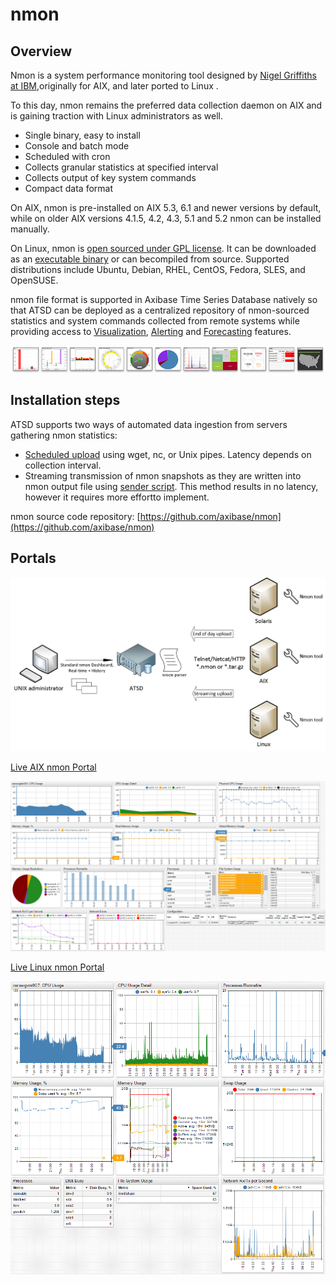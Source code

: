 # nmon

## Overview

Nmon is a system performance monitoring tool designed by [Nigel Griffiths at IBM](http://www.ibm.com/developerworks/aix/library/au-analyze_aix/),originally for AIX, and later ported to Linux .

To this day, nmon remains the preferred data collection daemon on AIX and is gaining traction with Linux administrators as well.

-   Single binary, easy to install
-   Console and batch mode
-   Scheduled with cron
-   Collects granular statistics at specified interval
-   Collects output of key system commands
-   Compact data format

On AIX, nmon is pre-installed on AIX 5.3, 6.1 and newer versions by default, while on older AIX versions 4.1.5, 4.2, 4.3, 5.1 and 5.2 nmon can be installed manually.

On Linux, nmon is [open sourced under GPL license](https://github.com/axibase/nmon). It can be downloaded as an [executable binary](https://github.com/axibase/nmon/releases) or can becompiled from source. Supported distributions include Ubuntu, Debian, RHEL, CentOS, Fedora, SLES, and OpenSUSE.

nmon file format is supported in Axibase Time Series Database natively so that ATSD can be deployed as a centralized repository of nmon-sourced statistics and system commands collected from remote systems while providing access to [Visualization](http://axibase.com/products/axibase-time-series-database/visualization/ "Visualization"), [Alerting](http://axibase.com/products/axibase-time-series-database/rule-engine/ "Rule Engine") and [Forecasting](http://axibase.com/products/axibase-time-series-database/forecasts/ "Forecasts") features.

[![](images/widget-bar-2.png "widget bar 2")](http://axibase.com/products/axibase-time-series-database/visualization/widgets/)


## Installation steps

ATSD supports two ways of automated data ingestion from servers gathering nmon statistics:

-   [Scheduled upload](https://github.com/axibase/nmon#upload-hourly-files-to-atsd-with-wget) using wget, nc, or Unix pipes. Latency depends on collection interval.
-   Streaming transmission of nmon snapshots as they are written into nmon output file using [sender script](http://axibase.com/products/axibase-time-series-database/writing-data/nmon/sender-script-2/ "Sender Script"). This method results in no latency, however it requires more effortto implement.

nmon source code repository:
[https://github.com/axibase/nmon](https://github.com/axibase/nmon)


## Portals
![](images/nmon-use-case-ATSD1.jpg "nmon use case ATSD")

[Live AIX nmon Portal](http://axibase.com/chartlab/b69e4fcd/3/)



![](images/nmon-aix-portal-1500.png "nmon aix portal 1500")


[Live Linux nmon Portal ](http://axibase.com/chartlab/ac003f06)

![](images/linux_nmon_portal.png "linux_nmon_portal")


